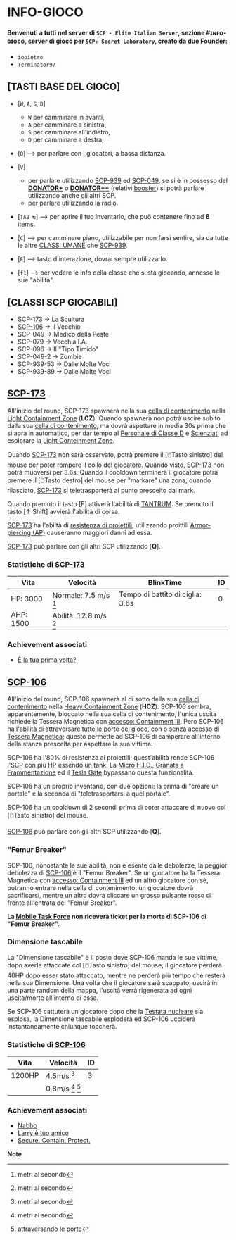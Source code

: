 # INFO-GIOCO
#### Benvenuti a tutti nel server di `SCP - Elite Italian Server`, sezione #ɪɴꜰᴏ-ɢɪᴏᴄᴏ, server di gioco per `SCP: Secret Laboratory`, creato da due Founder:
 - `iopietro`
 - `Terminator97`

## [TASTI BASE DEL GIOCO]
 - [`W`, `A`, `S`, `D`]
   - `W` per camminare in avanti,
   - `A` per camminare a sinistra,
   - `S` per camminare all'indietro,
   - `D` per camminare a destra,
   
 - [`Q`] --> per parlare con i giocatori, a bassa distanza.
 
 - [`V`]
   - per parlare utilizzando [SCP-939]() ed [SCP-049](), se si è in possesso del [**DONATOR+**](Enums/Ranks.cs) o [**DONATOR++**](Enums/Ranks.cs) (relativi [booster](Enums/Ranks.cs)) si potrà parlare utilizzando anche gli altri SCP.
   - per parlare utilizzando la [radio]().
   
 - [`TAB ↹`] --> per aprire il tuo inventario, che può contenere fino ad **8** items.
 
 - [`C`] --> per camminare piano, utilizzabile per non farsi sentire, sia da tutte le altre [CLASSI UMANE]() che [SCP-939]().
 
 - [`E`] --> tasto d'interazione, dovrai sempre utilizzarlo.
 
 - [`f1`] --> per vedere le info della classe che si sta giocando, annesse le sue "abilità".

## [CLASSI SCP GIOCABILI]
 - [SCP-173](#scp-173) -> La Scultura
 - [SCP-106](#scp-106) -> Il Vecchio
 - SCP-049 -> Medico della Peste
 - SCP-079 -> Vecchia I.A.
 - SCP-096 -> Il "Tipo Timido"
 - SCP-049-2 -> Zombie
 - SCP-939-53 -> Dalle Molte Voci
 - SCP-939-89 -> Dalle Molte Voci

## [SCP-173](https://en.scpslgame.com/index.php?title=SCP-173)
All'inizio del round, SCP-173 spawnerà nella sua [cella di contenimento]() nella [Light Containment Zone]() (**LCZ**).
Quando spawnerà non potrà uscire subito dalla sua [cella di contenimento](), ma dovrà aspettare in media 30s prima che si apra in automatico, per dar tempo al [Personale di Classe D]() e [Scienziati]() ad esplorare la [Light Conteinment Zone]().

Quando [SCP-173](#scp-173) non sarà osservato, potrà premere il [:computer_mouse:Tasto sinistro] del mouse per poter rompere il collo del giocatore.
Quando visto, [SCP-173](#scp-173) non potrà muoversi per 3.6s. Quando il cooldown terminerà il giocatore potrà premere il [:computer_mouse:Tasto destro] del mouse per "markare" una zona, quando rilasciato, [SCP-173]() si teletrasporterà al punto prescelto dal mark.

Quando premuto il tasto [F] attiverà l'abilità di [TANTRUM]().
Se premuto il tasto [↑ Shift] avvierà l'abilità di corsa.

[SCP-173](#scp-173) ha l'abiltà di [resistenza di proiettili](); utilizzando proittili [Armor-piercing (AP)]() causeranno maggiori danni ad essa.

[SCP-173](#scp-173) può parlare con gli altri SCP utilizzando [**Q**].
### Statistiche di [SCP-173](#scp-173)
| Vita | Velocità | BlinkTime | ID
| ------------- | ------------- | ------------- | ------------- |
| HP: 3000 | Normale: 7.5 m/s [^1] | Tempo di battito di ciglia: 3.6s | 0
| AHP: 1500 | Abilità: 12.8 m/s [^1]

### Achievement associati
 - [È la tua prima volta?]()

## [SCP-106](https://en.scpslgame.com/index.php?title=SCP-106)
All'inizio del round, SCP-106 spawnerà al di sotto della sua [cella di contenimento]() nella [Heavy Containment Zone]() (**HCZ**).
SCP-106 sembra, apparentemente, bloccato nella sua cella di contenimento, l'unica uscita richiede la Tessera Magnetica con [accesso: Containment III](). Però SCP-106 ha l'abilità di attraversare tutte le porte del gioco, con o senza accesso di [Tessera Magnetica](); questo permette ad SCP-106 di camperare all'interno della stanza prescelta per aspettare la sua vittima.

SCP-106 ha l'80% di resistenza ai proiettili; quest'abilità rende SCP-106 l'SCP con più HP essendo un tank. La [Micro H.I.D.](), [Granata a Frammentazione]() ed il [Tesla Gate]() bypassano questa funzionalità.

SCP-106 ha un proprio inventario, con due opzioni: la prima di "creare un portale" e la seconda di "teletrasportarsi a quel portale".

SCP-106 ha un cooldown di 2 secondi prima di poter attaccare di nuovo col [:computer_mouse:Tasto sinistro] del mouse.

[SCP-106]() può parlare con gli altri SCP utilizzando [**Q**].

### "Femur Breaker"
SCP-106, nonostante le sue abilità, non è esente dalle debolezze; la peggior debolezza di [SCP-106](#scp-106) è il "Femur Breaker". Se un giocatore ha la Tessera Magnetica con [accesso: Containment III]() ed un altro giocatore con sè, potranno entrare nella cella di contenimento: un giocatore dovrà sacrificarsi, mentre un altro dovrà cliccare un grosso pulsante rosso di fronte all'entrata del "Femur Breaker".

**La [Mobile Task Force]() non riceverà ticket per la morte di SCP-106 di "Femur Breaker".**

### Dimensione tascabile
La "Dimensione tascabile" è il posto dove SCP-106 manda le sue vittime, dopo averle attaccate col [:computer_mouse:Tasto sinistro] del mouse; il giocatore perderà 40HP dopo esser stato attaccato, mentre ne perderà più tempo che resterà nella sua Dimensione.
Una volta che il giocatore sarà scappato, uscirà in una parte random della mappa, l'uscità verrà rigenerata ad ogni uscita/morte all'interno di essa.

Se SCP-106 cattuterà un giocatore dopo che la [Testata nucleare]() sia esplosa, la Dimensione tascabile esploderà ed SCP-106 ucciderà instantaneamente chiunque toccherà.

### Statistiche di [SCP-106](#scp-106)
| Vita | Velocità | ID
| ------------- | ------------- | ------------- |
| 1200HP | 4.5m/s [^1] | 3
| | 0.8m/s [^1] [^2] |

### Achievement associati
 - [Nabbo]()
 - [Larry è tuo amico]()
 - [Secure. Contain. Protect.]()

**Note**
[^1]: metri al secondo
[^2]: attraversando le porte